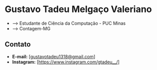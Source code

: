 
# Gustavo Tadeu Melgaço Valeriano


- --> Estudante de Ciência da Computação - PUC Minas
- --> Contagem-MG


## Contato

- **E-mail:** [gustavotadeu1318@gmail.com]
- **Instagram:**  [https://www.instagram.com/gtadeu__/]



